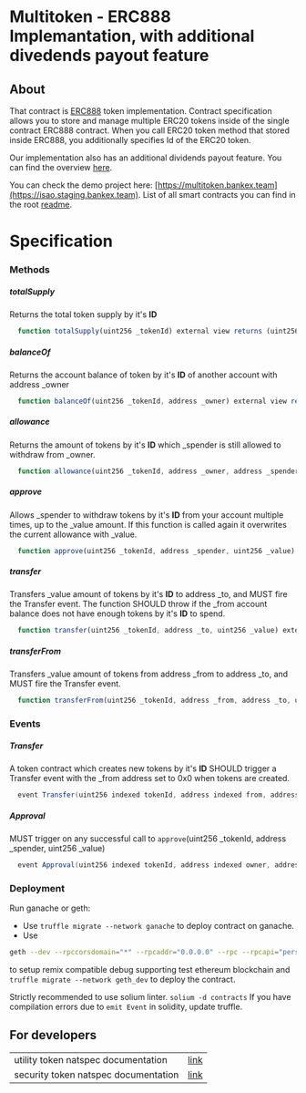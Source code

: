 # Multitoken - ERC888 Implemantation, with additional divedends payout feature
## About
That contract is [ERC888](https://github.com/ethereum/EIPs/issues/888) token implementation.
  Contract specification allows you to store and manage multiple ERC20 tokens inside of the single contract ERC888 contract.
  When you call ERC20 token method that stored inside ERC888, you additionally specifies Id of the ERC20 token.
  
  Our implementation also has an additional dividends payout feature. You can find the overview [here](https://blog.bankex.org/dividend-payout-bankex-tests-the-newest-token-standard-erc-888-aff5a1fb14eb).
  
  You can check the demo project here: [https://multitoken.bankex.team](https://isao.staging.bankex.team).
  List of all smart contracts you can find in the root [readme](../).

# Specification

### Methods
##### totalSupply
Returns the total token supply by it's **ID**
```js
  function totalSupply(uint256 _tokenId) external view returns (uint256)
```
##### balanceOf
Returns the account balance of token by it's **ID** of another account with address _owner
```js
  function balanceOf(uint256 _tokenId, address _owner) external view returns (uint256)
```
##### allowance
Returns the amount of tokens by it's **ID** which _spender is still allowed to withdraw from _owner.
```js
  function allowance(uint256 _tokenId, address _owner, address _spender) external view returns (uint256)
```
##### approve
Allows _spender to withdraw tokens by it's **ID** from your account multiple times, up to the _value amount. If this function is called again it overwrites the current allowance with _value.
```js
  function approve(uint256 _tokenId, address _spender, uint256 _value) external returns (bool)
```
##### transfer
Transfers _value amount of tokens by it's **ID** to address _to, and MUST fire the Transfer event. The function SHOULD throw if the _from account balance does not have enough tokens by it's **ID** to spend.
```js
  function transfer(uint256 _tokenId, address _to, uint256 _value) external returns (bool)
```
##### transferFrom
Transfers _value amount of tokens from address _from to address _to, and MUST fire the Transfer event.
```js
  function transferFrom(uint256 _tokenId, address _from, address _to, uint256 _value) external returns (bool)
```
### Events
##### Transfer
A token contract which creates new tokens by it's **ID** SHOULD trigger a Transfer event with the _from address set to 0x0 when tokens are created.
``` java
  event Transfer(uint256 indexed tokenId, address indexed from, address indexed to, uint256 value)
```
##### Approval
MUST trigger on any successful call to `approve`(uint256 _tokenId, address _spender, uint256 _value)
``` java
  event Approval(uint256 indexed tokenId, address indexed owner, address indexed spender, uint256 value)
```
### Deployment
 Run ganache or geth: 
- Use `truffle migrate --network ganache` to  deploy contract on ganache.
- Use
```bash
geth --dev --rpccorsdomain="*" --rpcaddr="0.0.0.0" --rpc --rpcapi="personal,eth,net,debug,web3,db,admin" --networkid 7555  --dev.period=1
```
to setup remix compatible debug supporting test ethereum blockchain and `truffle migrate --network geth_dev` to deploy the contract.

Strictly recommended to use solium linter. `solium -d contracts`
If you have compilation errors due to `emit Event` in solidity, update truffle.


## For developers

|||
|---|---|
| utility token natspec documentation | [link](https://bankex.github.io/multi-token/docs/MultiToken/)  |
| security token natspec documentation  | [link](https://bankex.github.io/multi-token/docs/MultiDividendsToken/) |